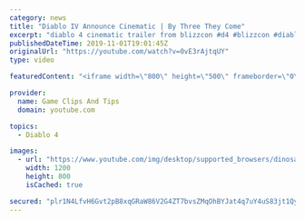 ```yaml
---
category: news
title: "Diablo IV Announce Cinematic | By Three They Come"
excerpt: "diablo 4 cinematic trailer from blizzcon #d4 #blizzcon #diablo."
publishedDateTime: 2019-11-01T19:01:45Z
originalUrl: "https://youtube.com/watch?v=0vE3rAjtqUY"
type: video

featuredContent: "<iframe width=\"800\" height=\"500\" frameborder=\"0\" src=\"https://www.youtube.com/embed/0vE3rAjtqUY\" allow=\"accelerometer; autoplay; encrypted-media; gyroscope; picture-in-picture\" allowfullscreen></iframe>"

provider:
  name: Game Clips And Tips
  domain: youtube.com

topics:
  - Diablo 4

images:
  - url: "https://www.youtube.com/img/desktop/supported_browsers/dinosaur.png"
    width: 1200
    height: 800
    isCached: true

secured: "plr1N4LfvH6Gvt2pB8xqGRaW86V2G4ZT7bvsZMqOhBYJat4q7uY4uS83jt1QyLv2DlQnDV+xW4l8yr/X4eG0IbHx5wJkEVSpQR4xH9GRdQ9cArVq+1nTfVxMspLGyDx8Rq25Mu+OQrmthUoRI8X48uvnTGruKaew6QpJCJTKxOp74OkkS5ePtdTLEb8dECnejSsBiq2TRIZOYKETyxJEiJ7VNpkx2AYS64oL/8o1pGoFxkZwtFuxWXfmekHLZZwnLJTMcXSffaMzSAgNuPbfQd5KlCYvcFtmupzK0GEk6Cbusz2UVZ+29RrmSCYQpZwWB2CQGUXD+LersREg2RA/HTLw6Anb1Ix0WJ8Ch3Olf3vEQ22X0DU+5QIszdfFSAdrHYSXQZq8kp0gGlzvxCXYSw==;99mYmg7Ng84uetItAPB0PQ=="
---
```



